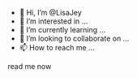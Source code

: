 - 👋 Hi, I’m @LisaJey
- 👀 I’m interested in ...
- 🌱 I’m currently learning ...
- 💞️ I’m looking to collaborate on ...
- 📫 How to reach me ...

<!---
LisaJey/LisaJey is a ✨ special ✨ repository because its `README.md` (this file) appears on your GitHub profile.
You can click the Preview link to take a look at your changes.
--->
read me now 
